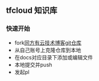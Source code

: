 ## tfcloud 知识库
### 快速开始
- fork[同方有云技术博客git仓库](https://github.com/tfcloud/wiki.git)
- 从自己账号上克隆仓库到本地
- 在docs对应目录下添加或编辑文件
- 本地提交并push
- 发起pl